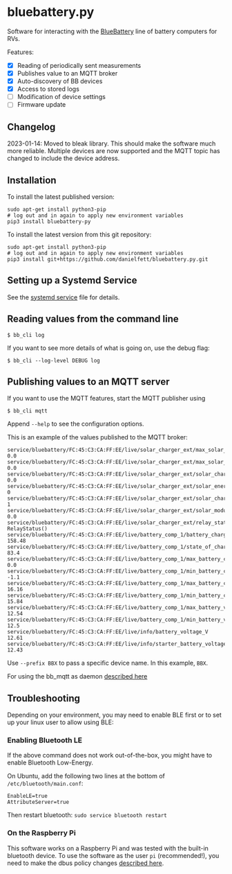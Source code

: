 # bluebattery.py

Software for interacting with the [BlueBattery](https://www.blue-battery.com/) line of battery computers for RVs.

Features:

- [x] Reading of periodically sent measurements
- [x] Publishes value to an MQTT broker
- [x] Auto-discovery of BB devices
- [x] Access to stored logs
- [ ] Modification of device settings
- [ ] Firmware update

## Changelog

2023-01-14: Moved to bleak library. This should make the software much more reliable. Multiple devices are now supported and the MQTT topic has changed to include the device address.

## Installation

To install the latest published version:

```
sudo apt-get install python3-pip
# log out and in again to apply new environment variables 
pip3 install bluebattery-py
```

To install the latest version from this git repository:

```
sudo apt-get install python3-pip
# log out and in again to apply new environment variables 
pip3 install git+https://github.com/danielfett/bluebattery.py.git
```


## Setting up a Systemd Service

See the [systemd service](assets/bb.service) file for details.


## Reading values from the command line

```
$ bb_cli log
```

If you want to see more details of what is going on, use the debug flag:

```
$ bb_cli --log-level DEBUG log
```

## Publishing values to an MQTT server

If you want to use the MQTT features, start the MQTT publisher using

```
$ bb_cli mqtt
```

Append `--help` to see the configuration options.

This is an example of the values published to the MQTT broker:

```
service/bluebattery/FC:45:C3:CA:FF:EE/live/solar_charger_ext/max_solar_current_day_A 0.0
service/bluebattery/FC:45:C3:CA:FF:EE/live/solar_charger_ext/max_solar_watt_day_W 0.0
service/bluebattery/FC:45:C3:CA:FF:EE/live/solar_charger_ext/solar_charge_day_Ah 0.0
service/bluebattery/FC:45:C3:CA:FF:EE/live/solar_charger_ext/solar_energy_day_Wh 0
service/bluebattery/FC:45:C3:CA:FF:EE/live/solar_charger_ext/solar_charger_status 1
service/bluebattery/FC:45:C3:CA:FF:EE/live/solar_charger_ext/solar_module_voltage_V 0.0
service/bluebattery/FC:45:C3:CA:FF:EE/live/solar_charger_ext/relay_status RelayStatus()
service/bluebattery/FC:45:C3:CA:FF:EE/live/battery_comp_1/battery_charge_Ah 158.48
service/bluebattery/FC:45:C3:CA:FF:EE/live/battery_comp_1/state_of_charge_percent 83.4
service/bluebattery/FC:45:C3:CA:FF:EE/live/battery_comp_1/max_battery_current_day_A 0.0
service/bluebattery/FC:45:C3:CA:FF:EE/live/battery_comp_1/min_battery_current_day_A -1.1
service/bluebattery/FC:45:C3:CA:FF:EE/live/battery_comp_1/max_battery_charge_day_Ah 16.16
service/bluebattery/FC:45:C3:CA:FF:EE/live/battery_comp_1/min_battery_charge_day_Ah 15.84
service/bluebattery/FC:45:C3:CA:FF:EE/live/battery_comp_1/max_battery_voltage_day_V 12.54
service/bluebattery/FC:45:C3:CA:FF:EE/live/battery_comp_1/min_battery_voltage_day_V 12.5
service/bluebattery/FC:45:C3:CA:FF:EE/live/info/battery_voltage_V 12.61
service/bluebattery/FC:45:C3:CA:FF:EE/live/info/starter_battery_voltage_V 12.43
```


Use `--prefix BBX` to pass a specific device name. In this example, `BBX`.

For using the bb_mqtt as daemon [described here](asDaemon.md)

## Troubleshooting

Depending on your environment, you may need to enable BLE first or to set up your linux user to allow using BLE:

### Enabling Bluetooth LE

If the above command does not work out-of-the-box, you might have to enable Bluetooth Low-Energy. 

On Ubuntu, add the following two lines at the bottom of `/etc/bluetooth/main.conf`:

```
EnableLE=true
AttributeServer=true
```

Then restart bluetooth: `sudo service bluetooth restart`

### On the Raspberry Pi

This software works on a Raspberry Pi and was tested with the built-in bluetooth device. To use the software as the user `pi` (recommended!), you need to make the dbus policy changes [described here](https://www.raspberrypi.org/forums/viewtopic.php?t=108581#p746917).
